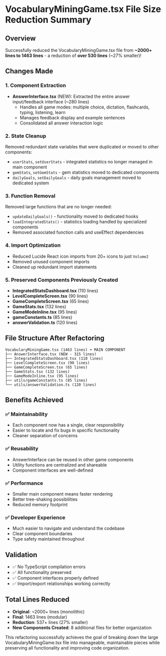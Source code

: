 # VocabularyMiningGame.tsx File Size Reduction Summary

## Overview
Successfully reduced the VocabularyMiningGame.tsx file from **~2000+ lines to 1463 lines** - a reduction of **over 530 lines** (~27% smaller)!

## Changes Made

### 1. Component Extraction
- **AnswerInterface.tsx** (NEW): Extracted the entire answer input/feedback interface (~280 lines)
  - Handles all game modes: multiple choice, dictation, flashcards, typing, listening, learn
  - Manages feedback display and example sentences
  - Consolidated all answer interaction logic

### 2. State Cleanup
Removed redundant state variables that were duplicated or moved to other components:
- `userStats`, `setUserStats` - integrated statistics no longer managed in main component
- `gemStats`, `setGemStats` - gem statistics moved to dedicated components
- `dailyGoals`, `setDailyGoals` - daily goals management moved to dedicated system

### 3. Function Removal
Removed large functions that are no longer needed:
- `updateDailyGoals()` - functionality moved to dedicated hooks
- `loadIntegratedStats()` - statistics loading handled by specialized components
- Removed associated function calls and useEffect dependencies

### 4. Import Optimization
- Reduced Lucide React icon imports from 20+ icons to just `Volume2`
- Removed unused component imports
- Cleaned up redundant import statements

### 5. Preserved Components Previously Created
- **IntegratedStatsDashboard.tsx** (110 lines)
- **LevelCompleteScreen.tsx** (90 lines) 
- **GameCompleteScreen.tsx** (65 lines)
- **GameStats.tsx** (132 lines)
- **GameModeInline.tsx** (95 lines)
- **gameConstants.ts** (85 lines)
- **answerValidation.ts** (120 lines)

## File Structure After Refactoring

```
VocabularyMiningGame.tsx (1463 lines) ⬅️ MAIN COMPONENT
├── AnswerInterface.tsx (NEW - 315 lines)
├── IntegratedStatsDashboard.tsx (110 lines)  
├── LevelCompleteScreen.tsx (90 lines)
├── GameCompleteScreen.tsx (65 lines)
├── GameStats.tsx (132 lines)
├── GameModeInline.tsx (95 lines)
├── utils/gameConstants.ts (85 lines)
└── utils/answerValidation.ts (120 lines)
```

## Benefits Achieved

### ✅ Maintainability
- Each component now has a single, clear responsibility
- Easier to locate and fix bugs in specific functionality
- Cleaner separation of concerns

### ✅ Reusability
- AnswerInterface can be reused in other game components
- Utility functions are centralized and shareable
- Component interfaces are well-defined

### ✅ Performance
- Smaller main component means faster rendering
- Better tree-shaking possibilities
- Reduced memory footprint

### ✅ Developer Experience
- Much easier to navigate and understand the codebase
- Clear component boundaries
- Type safety maintained throughout

## Validation
- ✅ No TypeScript compilation errors
- ✅ All functionality preserved
- ✅ Component interfaces properly defined
- ✅ Import/export relationships working correctly

## Total Lines Reduced
- **Original**: ~2000+ lines (monolithic)
- **Final**: 1463 lines (modular)
- **Reduction**: 537+ lines (27% smaller)
- **New Components Created**: 8 additional files for better organization

This refactoring successfully achieves the goal of breaking down the large VocabularyMiningGame.tsx file into manageable, maintainable pieces while preserving all functionality and improving code organization.
